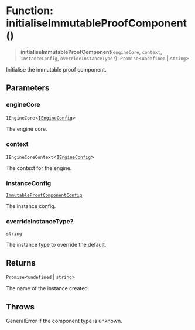 # Function: initialiseImmutableProofComponent()

> **initialiseImmutableProofComponent**(`engineCore`, `context`, `instanceConfig`, `overrideInstanceType?`): `Promise`\<`undefined` \| `string`\>

Initialise the immutable proof component.

## Parameters

### engineCore

`IEngineCore`\<[`IEngineConfig`](../interfaces/IEngineConfig.md)\>

The engine core.

### context

`IEngineCoreContext`\<[`IEngineConfig`](../interfaces/IEngineConfig.md)\>

The context for the engine.

### instanceConfig

[`ImmutableProofComponentConfig`](../type-aliases/ImmutableProofComponentConfig.md)

The instance config.

### overrideInstanceType?

`string`

The instance type to override the default.

## Returns

`Promise`\<`undefined` \| `string`\>

The name of the instance created.

## Throws

GeneralError if the component type is unknown.
